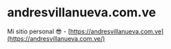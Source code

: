 # andresvillanueva.com.ve
Mi sitio personal :sunglasses: - [https://andresvillanueva.com.ve](https://andresvillanueva.com.ve/) 
